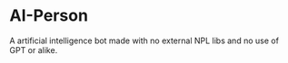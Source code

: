 # AI-Person

A artificial intelligence bot made with no external NPL libs and no use of GPT or alike.
